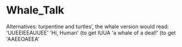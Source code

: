 # Whale_Talk


Alternatives: 
turpentine and turtles’, the whale version would read: 'UUEEIEEAUUEE'
'Hi, Human' (to get IUUA
'a whale of a deal!' (to get 'AAEEOAEEA'
